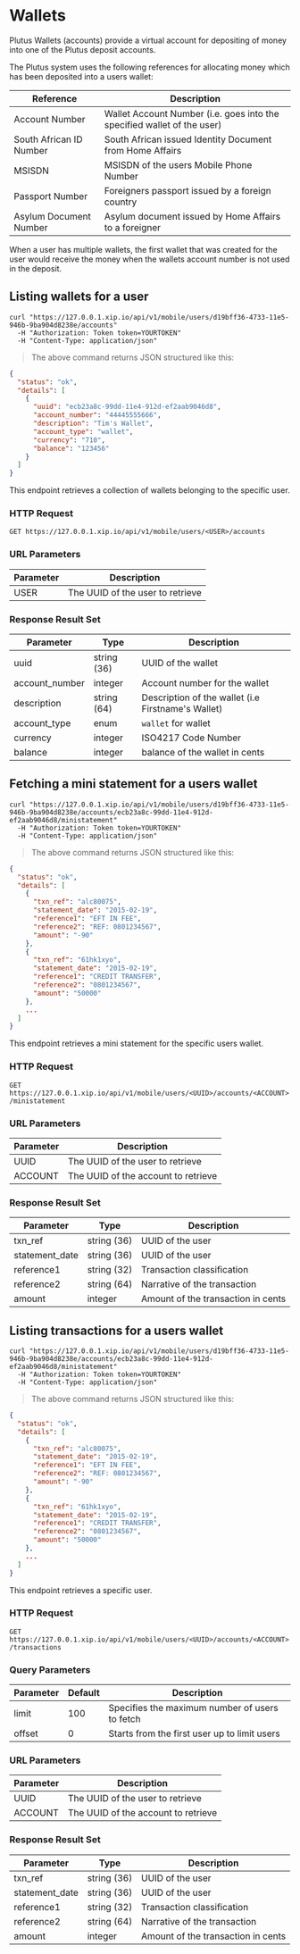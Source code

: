 # Wallets

Plutus Wallets (accounts) provide a virtual account for depositing of money into one of the Plutus deposit accounts.

The Plutus system uses the following references for allocating money which has been deposited into a users wallet:

Reference|Description
----------|----------
Account Number|Wallet Account Number (i.e. goes into the specified wallet of the user)
South African ID Number|South African issued Identity Document from Home Affairs
MSISDN|MSISDN of the users Mobile Phone Number
Passport Number|Foreigners passport issued by a foreign country
Asylum Document Number|Asylum document issued by Home Affairs to a foreigner

When a user has multiple wallets, the first wallet that was created for the user
would receive the money when the wallets account number is not used in the deposit.

## Listing wallets for a user

```shell
curl "https://127.0.0.1.xip.io/api/v1/mobile/users/d19bff36-4733-11e5-946b-9ba904d8238e/accounts"
  -H "Authorization: Token token=YOURTOKEN"
  -H "Content-Type: application/json"
```

> The above command returns JSON structured like this:

```json
{
  "status": "ok",
  "details": [
    {
      "uuid": "ecb23a8c-99dd-11e4-912d-ef2aab9046d8",
      "account_number": "44445555666",
      "description": "Tim's Wallet",
      "account_type": "wallet",
      "currency": "710",
      "balance": "123456"
    }
  ]
}
```

This endpoint retrieves a collection of wallets belonging to the specific user.

### HTTP Request

`GET https://127.0.0.1.xip.io/api/v1/mobile/users/<USER>/accounts`

### URL Parameters

Parameter | Description
--------- | -----------
USER | The UUID of the user to retrieve

### Response Result Set

Parameter | Type | Description
--------- | ---- | -----------
uuid | string (36) | UUID of the wallet
account_number | integer | Account number for the wallet
description | string (64) | Description of the wallet (i.e Firstname's Wallet)
account_type | enum | `wallet` for wallet
currency | integer | ISO4217 Code Number
balance | integer | balance of the wallet in cents

## Fetching a mini statement for a users wallet


```shell
curl "https://127.0.0.1.xip.io/api/v1/mobile/users/d19bff36-4733-11e5-946b-9ba904d8238e/accounts/ecb23a8c-99dd-11e4-912d-ef2aab9046d8/ministatement"
  -H "Authorization: Token token=YOURTOKEN"
  -H "Content-Type: application/json"
```

> The above command returns JSON structured like this:

```json
{
  "status": "ok",
  "details": [
    {
      "txn_ref": "alc80075",
      "statement_date": "2015-02-19",
      "reference1": "EFT IN FEE",
      "reference2": "REF: 0801234567",
      "amount": "-90"
    },
    {
      "txn_ref": "61hk1xyo",
      "statement_date": "2015-02-19",
      "reference1": "CREDIT TRANSFER",
      "reference2": "0801234567",
      "amount": "50000"
    },
    ...
  ]
}
```

This endpoint retrieves a mini statement for the specific users wallet.

### HTTP Request

`GET https://127.0.0.1.xip.io/api/v1/mobile/users/<UUID>/accounts/<ACCOUNT>/ministatement`

### URL Parameters

Parameter | Description
--------- | -----------
UUID | The UUID of the user to retrieve
ACCOUNT | The UUID of the account to retrieve

### Response Result Set

Parameter | Type | Description
--------- | ---- | -----------
txn_ref | string (36) | UUID of the user
statement_date | string (36) | UUID of the user
reference1 | string (32) | Transaction classification
reference2 | string (64) | Narrative of the transaction
amount | integer | Amount of the transaction in cents

## Listing transactions for a users wallet

```shell
curl "https://127.0.0.1.xip.io/api/v1/mobile/users/d19bff36-4733-11e5-946b-9ba904d8238e/accounts/ecb23a8c-99dd-11e4-912d-ef2aab9046d8/ministatement"
  -H "Authorization: Token token=YOURTOKEN"
  -H "Content-Type: application/json"
```

> The above command returns JSON structured like this:

```json
{
  "status": "ok",
  "details": [
    {
      "txn_ref": "alc80075",
      "statement_date": "2015-02-19",
      "reference1": "EFT IN FEE",
      "reference2": "REF: 0801234567",
      "amount": "-90"
    },
    {
      "txn_ref": "61hk1xyo",
      "statement_date": "2015-02-19",
      "reference1": "CREDIT TRANSFER",
      "reference2": "0801234567",
      "amount": "50000"
    },
    ...
  ]
}
```

This endpoint retrieves a specific user.

### HTTP Request

`GET https://127.0.0.1.xip.io/api/v1/mobile/users/<UUID>/accounts/<ACCOUNT>/transactions`

### Query Parameters

Parameter | Default | Description
--------- | ------- | -----------
limit | 100 | Specifies the maximum number of users to fetch
offset | 0 | Starts from the first user up to limit users

### URL Parameters

Parameter | Description
--------- | -----------
UUID | The UUID of the user to retrieve
ACCOUNT | The UUID of the account to retrieve

### Response Result Set

Parameter | Type | Description
--------- | ---- | -----------
txn_ref | string (36) | UUID of the user
statement_date | string (36) | UUID of the user
reference1 | string (32) | Transaction classification
reference2 | string (64) | Narrative of the transaction
amount | integer | Amount of the transaction in cents
